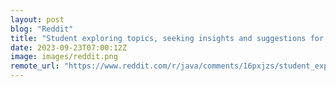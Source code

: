 ```yaml
---
layout: post
blog: "Reddit"
title: "Student exploring topics, seeking insights and suggestions for a research project"
date: 2023-09-23T07:00:12Z
image: images/reddit.png
remote_url: "https://www.reddit.com/r/java/comments/16pxjzs/student_exploring_topics_seeking_insights_and/"
---
```

